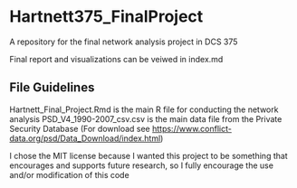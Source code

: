 # Hartnett375_FinalProject
A repository for the final network analysis project in DCS 375

Final report and visualizations can be veiwed in index.md

## File Guidelines
Hartnett_Final_Project.Rmd is the main R file for conducting the network analysis
PSD_V4_1990-2007_csv.csv is the main data file from the Private Security Database (For download see https://www.conflict-data.org/psd/Data_Download/index.html)


I chose the MIT license because I wanted this project to be something that encourages and supports future research, so I fully encourage the use and/or modification of this code
